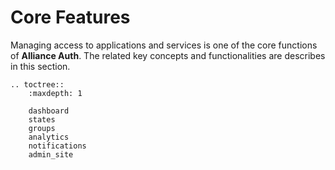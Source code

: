 # Core Features

Managing access to applications and services is one of the core functions of **Alliance Auth**. The related key concepts and functionalities are describes in this section.

```eval_rst
.. toctree::
    :maxdepth: 1

    dashboard
    states
    groups
    analytics
    notifications
    admin_site
```
